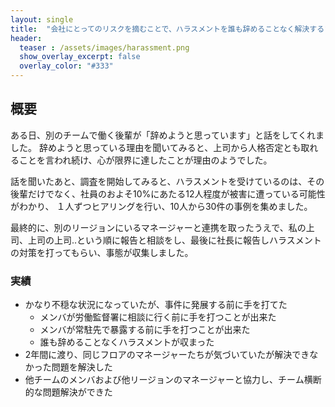 ```yaml
---
layout: single
title:  "会社にとってのリスクを摘むことで、ハラスメントを誰も辞めることなく解決する"
header:
  teaser : /assets/images/harassment.png
  show_overlay_excerpt: false
  overlay_color: "#333"
---
```


## 概要

ある日、別のチームで働く後輩が「辞めようと思っています」と話をしてくれました。
辞めようと思っている理由を聞いてみると、上司から人格否定とも取れることを言われ続け、心が限界に達したことが理由のようでした。

話を聞いたあと、調査を開始してみると、ハラスメントを受けているのは、その後輩だけでなく、社員のおよそ10%にあたる12人程度が被害に遭っている可能性がわかり、
１人ずつヒアリングを行い、10人から30件の事例を集めました。

最終的に、別のリージョンにいるマネージャーと連携を取ったうえで、私の上司、上司の上司..という順に報告と相談をし、最後に社長に報告しハラスメントの対策を打ってもらい、事態が収集しました。

### 実績

* かなり不穏な状況になっていたが、事件に発展する前に手を打てた
  * メンバが労働監督署に相談に行く前に手を打つことが出来た
  * メンバが常駐先で暴露する前に手を打つことが出来た
  * 誰も辞めることなくハラスメントが収まった
* 2年間に渡り、同じフロアのマネージャーたちが気づいていたが解決できなかった問題を解決した
* 他チームのメンバおよび他リージョンのマネージャーと協力し、チーム横断的な問題解決ができた

<!-- ## 立場

メンバー以上、マネージャー未満の若手リーダー

## 詳細

**プライベートの時間に、集めた資料です。以下の資料作成において、会社のパソコンの使用および、業務上知り得た知識の持ち出しは一切ありません。**
 -->
<!-- {% include figure image_path="/assets/images/harassment01.png" alt="報告内容" caption="業務外で聞いたことをまとめた資料の表紙" %}
{% include figure image_path="/assets/images/harassment02.png" alt="報告内容" caption="業務外で聞いたことをまとめた資料１" %}
{% include figure image_path="/assets/images/harassment03.png" alt="報告内容" caption="業務外で聞いたことをまとめた資料２" %}
{% include figure image_path="/assets/images/harassment04.png" alt="報告内容" caption="業務外で聞いたことをまとめた資料３" %}
{% include figure image_path="/assets/images/harassment05.png" alt="報告内容" caption="業務外で聞いたことをまとめた資料４" %} -->

